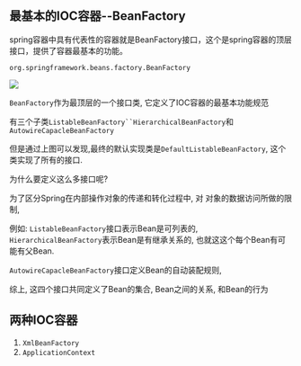 ## 最基本的IOC容器--BeanFactory

spring容器中具有代表性的容器就是BeanFactory接口，这个是spring容器的顶层接口，提供了容器最基本的功能。

`org.springframework.beans.factory.BeanFactory`

![](https://youpaiyun.zongqilive.cn/image/20201130151831.png)



`BeanFactory`作为最顶层的一个接口类, 它定义了IOC容器的最基本功能规范

有三个子类`ListableBeanFactory``HierarchicalBeanFactory`和`AutowireCapacleBeanFactory`

但是通过上图可以发现,最终的默认实现类是`DefaultListableBeanFactory`, 这个类实现了所有的接口.



为什么要定义这么多接口呢?

为了区分Spring在内部操作对象的传递和转化过程中, 对 对象的数据访问所做的限制,

例如: `ListableBeanFactory`接口表示Bean是可列表的, `HierarchicalBeanFactory`表示Bean是有继承关系的, 也就这这个每个Bean有可能有父Bean.

`AutowireCapacleBeanFactory`接口定义Bean的自动装配规则,

综上, 这四个接口共同定义了Bean的集合, Bean之间的关系, 和Bean的行为







## 两种IOC容器

1. `XmlBeanFactory`
2. `ApplicationContext`



























